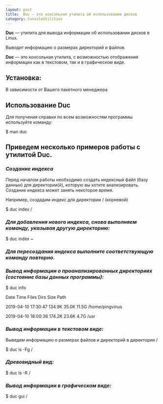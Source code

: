 ```yaml
---
layout: post
title:  Duc — это консольная утилита об использовании дисков
category: ConsoleUtilities
---
```


**Duc** — утилита для вывода информации об использовании дисков в Linux. 

Выводит информацию о размерах директорий и файлов.

**Duc** — это консольная утилита, с возможностью отображения информации как в текстовом, так и в графическом виде.

## Установка:

В зависимости от Вашего пакетного менеджера

## Использование Duc

Для получения справки по всем возможностям программы используйте команду:

$ man duc

## Приведем несколько примеров работы с утилитой Duc.

### ***Создание индекса***

Перед началом работы необходимо создать индексный файл (базу данных) для директории(й), которую вы хотите анализировать. Создание индекса может занять некоторое время.

Например, создадим индекс для директории / (корневой)

$ duc index /

### ***Для добавления нового индекса, снова выполняем команду, указывая другую директорию:***

$ duc index ~

### ***Для пересоздания индекса выполните соответствующую команду повторно.***

### ***Вывод информации о проанализированных директориях (состояние базы данных программы):***

$ duc info

Date Time Files Dirs Size Path

2019-04-10 17:30:47 134.9K 35.0K 11.5G /home/pingvinus

2019-04-10 18:00:36 174.2K 23.6K 4.7G /usr

### ***Вывод информации в текстовом виде:***

Выведем информацию о размерах файлов и директорий в директории /

$ duc ls -Fg /

### ***Древовидный вид:***

$ duc ls -R /

### ***Вывод информации в графическом виде:***

$ duc gui /